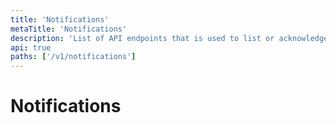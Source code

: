 ```yaml
---
title: 'Notifications'
metaTitle: 'Notifications'
description: 'List of API endpoints that is used to list or acknowledge notifications for different components'
api: true
paths: ['/v1/notifications']
---
```


# Notifications
